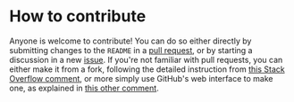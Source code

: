 # How to contribute

Anyone is welcome to contribute! You can do so either directly by submitting changes to the `README` in a [pull
request](https://github.com/yrCSS/awesome-complex-systems-community/pulls?q=is%3Apr+is%3Aopen+sort%3Aupdated-desc),
or by starting a discussion in a new
[issue](https://github.com/yrCSS/awesome-complex-systems-community/issues?q=is%3Aissue+is%3Aopen+sort%3Aupdated-desc).
If you're not familiar with pull requests, you can either make it from a fork, following the
detailed instruction from [this Stack Overflow
comment](https://stackoverflow.com/a/14680805), or more simply use GitHub's web
interface to make one, as explained in [this other
comment](https://stackoverflow.com/a/61152349).
